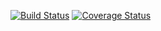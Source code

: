[![Build Status][travis-image]][travis-url] [![Coverage Status][coveralls-image]][coveralls-url]

[travis-image]: https://travis-ci.org/kidoz/jiprof.svg?branch=master
[travis-url]: https://travis-ci.org/kidoz/jiprof

[coveralls-image]: https://coveralls.io/repos/kidoz/jiprof/badge.svg?branch=master&service=github
[coveralls-url]: https://coveralls.io/github/kidoz/jiprof?branch=master
